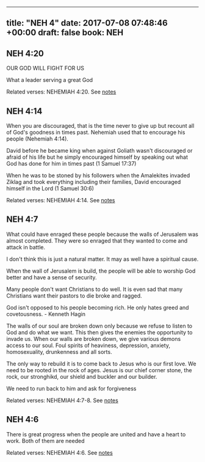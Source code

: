 
---
title: "NEH 4"
date: 2017-07-08 07:48:46 +00:00
draft: false
book: NEH
---

## NEH 4:20

OUR GOD WILL FIGHT FOR US

What a leader serving a great God

Related verses: NEHEMIAH 4:20. See [notes](https://my.bible.com/notes/2674658393499362068)


## NEH 4:14

When you are discouraged, that is the time never to give up but recount all of God's goodness in times past. Nehemiah used that to encourage his people (Nehemiah 4:14). 

David before he became king when against Goliath wasn't discouraged or afraid of his life but he simply encouraged himself by speaking out what God has done for him in times past (1 Samuel 17:37)

When he was to be stoned by his followers when the Amalekites invaded Ziklag and took everything including their families, David encouraged himself in the Lord (1 Samuel 30:6)

Related verses: NEHEMIAH 4:14. See [notes](https://my.bible.com/notes/2674656485250425613)


## NEH 4:7

What could have enraged these people because the walls of Jerusalem was almost completed. They were so enraged that they wanted to come and attack in battle.

I don't think this is just a natural matter. It may as well have a spiritual cause.

When the wall of Jerusalem is build, the people will be able to worship God better and have a sense of security.

Many people don't want Christians to do well. It is even sad that many Christians want their pastors to die broke and ragged. 

God isn't opposed to his people becoming rich. He only hates greed and covetousness. - Kenneth Hagin 

The walls of our soul are broken down only because we refuse to listen to God and do what we want. This then gives the enemies the opportunity to invade us. When our walls are broken down, we give various demons access to our soul. Foul spirits of heaviness, depression, anxiety, homosexuality, drunkenness and all sorts.

The only way to rebuild it is to come back to Jesus who is our first love. We need to be rooted in the rock of ages. Jesus is our chief corner stone, the rock, our stronghikd, our shield and buckler and our builder.

We need to run back to him and ask for forgiveness

Related verses: NEHEMIAH 4:7-8. See [notes](https://my.bible.com/notes/2674652185736504051)


## NEH 4:6

There is great progress when the people are united and have a heart to work. Both of them are needed

Related verses: NEHEMIAH 4:6. See [notes](https://my.bible.com/notes/2674634269683081793)

